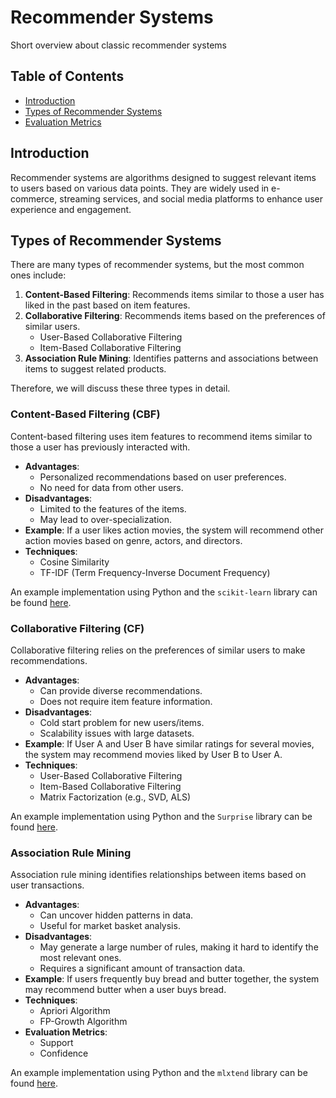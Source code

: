 # Recommender Systems
Short overview about classic recommender systems

## Table of Contents
- [Introduction](#introduction)
- [Types of Recommender Systems](#types-of-recommender-systems)
- [Evaluation Metrics](#evaluation-metrics)

## Introduction
Recommender systems are algorithms designed to suggest relevant items to users based on various data points. They are widely used in e-commerce, streaming services, and social media platforms to enhance user experience and engagement.

## Types of Recommender Systems
There are many types of recommender systems, but the most common ones include:
1. **Content-Based Filtering**: Recommends items similar to those a user has liked in the past based on item features.
2. **Collaborative Filtering**: Recommends items based on the preferences of similar users.
   - User-Based Collaborative Filtering
   - Item-Based Collaborative Filtering
3. **Association Rule Mining**: Identifies patterns and associations between items to suggest related products.

Therefore, we will discuss these three types in detail.


### Content-Based Filtering (CBF)
Content-based filtering uses item features to recommend items similar to those a user has previously interacted with.
- **Advantages**:
  - Personalized recommendations based on user preferences.
  - No need for data from other users.
- **Disadvantages**:
  - Limited to the features of the items.
  - May lead to over-specialization.
- **Example**: If a user likes action movies, the system will recommend other action movies based on genre, actors, and directors.
- **Techniques**:
  - Cosine Similarity
  - TF-IDF (Term Frequency-Inverse Document Frequency)

An example implementation using Python and the `scikit-learn` library can be found [here](content_based_filtering.py).


### Collaborative Filtering (CF)
Collaborative filtering relies on the preferences of similar users to make recommendations.
- **Advantages**:
  - Can provide diverse recommendations.
  - Does not require item feature information.
- **Disadvantages**:
  - Cold start problem for new users/items.
  - Scalability issues with large datasets.
- **Example**: If User A and User B have similar ratings for several movies, the system may recommend movies liked by User B to User A.
- **Techniques**:
  - User-Based Collaborative Filtering
  - Item-Based Collaborative Filtering
  - Matrix Factorization (e.g., SVD, ALS)

An example implementation using Python and the `Surprise` library can be found [here](collaborative_filtering.py).


### Association Rule Mining
Association rule mining identifies relationships between items based on user transactions.
- **Advantages**:
  - Can uncover hidden patterns in data.
  - Useful for market basket analysis.
- **Disadvantages**:
  - May generate a large number of rules, making it hard to identify the most relevant ones.
  - Requires a significant amount of transaction data.
- **Example**: If users frequently buy bread and butter together, the system may recommend butter when a user buys bread.
- **Techniques**:
  - Apriori Algorithm
  - FP-Growth Algorithm
- **Evaluation Metrics**:
  - Support
  - Confidence
  
An example implementation using Python and the `mlxtend` library can be found [here](association_rule_mining.py).